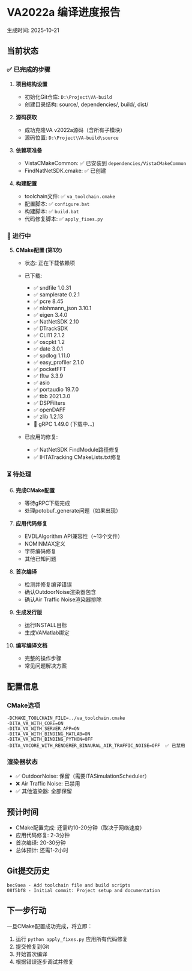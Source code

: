# VA2022a 编译进度报告

生成时间: 2025-10-21

## 当前状态

### ✅ 已完成的步骤

1. **项目结构设置**
   - 初始化Git仓库: `D:\Project\VA-build`
   - 创建目录结构: source/, dependencies/, build/, dist/

2. **源码获取**
   - 成功克隆VA v2022a源码（含所有子模块）
   - 源码位置: `D:\Project\VA-build\source`

3. **依赖项准备**
   - VistaCMakeCommon: ✅ 已安装到 `dependencies/VistaCMakeCommon`
   - FindNatNetSDK.cmake: ✅ 已创建

4. **构建配置**
   - toolchain文件: ✅ `va_toolchain.cmake`
   - 配置脚本: ✅ `configure.bat`
   - 构建脚本: ✅ `build.bat`
   - 代码修复脚本: ✅ `apply_fixes.py`

### 🔄 进行中

5. **CMake配置 (第1次)**
   - 状态: 正在下载依赖项
   - 已下载:
     - ✅ sndfile 1.0.31
     - ✅ samplerate 0.2.1
     - ✅ pcre 8.45
     - ✅ nlohmann_json 3.10.1
     - ✅ eigen 3.4.0
     - ✅ NatNetSDK 2.10
     - ✅ DTrackSDK
     - ✅ CLI11 2.1.2
     - ✅ oscpkt 1.2
     - ✅ date 3.0.1
     - ✅ spdlog 1.11.0
     - ✅ easy_profiler 2.1.0
     - ✅ pocketFFT
     - ✅ fftw 3.3.9
     - ✅ asio
     - ✅ portaudio 19.7.0
     - ✅ tbb 2021.3.0
     - ✅ DSPFilters
     - ✅ openDAFF
     - ✅ zlib 1.2.13
     - 🔄 gRPC 1.49.0 (下载中...)

   - 已应用的修复:
     - ✅ NatNetSDK FindModule路径修复
     - ✅ IHTATracking CMakeLists.txt修复

### ⏳ 待处理

6. **完成CMake配置**
   - 等待gRPC下载完成
   - 处理potobuf_generate问题（如果出现）

7. **应用代码修复**
   - EVDLAlgorithm API兼容性（~13个文件）
   - NOMINMAX定义
   - 字符编码修复
   - 其他已知问题

8. **首次编译**
   - 检测并修复编译错误
   - 确认OutdoorNoise渲染器包含
   - 确认Air Traffic Noise渲染器排除

9. **生成发行版**
   - 运行INSTALL目标
   - 生成VAMatlab绑定

10. **编写编译文档**
    - 完整的操作步骤
    - 常见问题解决方案

## 配置信息

### CMake选项
```
-DCMAKE_TOOLCHAIN_FILE=../va_toolchain.cmake
-DITA_VA_WITH_CORE=ON
-DITA_VA_WITH_SERVER_APP=ON
-DITA_VA_WITH_BINDING_MATLAB=ON
-DITA_VA_WITH_BINDING_PYTHON=OFF
-DITA_VACORE_WITH_RENDERER_BINAURAL_AIR_TRAFFIC_NOISE=OFF  ✅ 已禁用
```

### 渲染器状态
- ✅ OutdoorNoise: 保留（需要ITASimulationScheduler）
- ❌ Air Traffic Noise: 已禁用
- ✅ 其他渲染器: 全部保留

## 预计时间

- CMake配置完成: 还需约10-20分钟（取决于网络速度）
- 应用代码修复: 2-3分钟
- 首次编译: 20-30分钟
- 总体预计: 还需1-2小时

## Git提交历史

```
bec9aea - Add toolchain file and build scripts
08f5bf8 - Initial commit: Project setup and documentation
```

## 下一步行动

一旦CMake配置成功完成，将立即：
1. 运行 `python apply_fixes.py` 应用所有代码修复
2. 提交修复到Git
3. 开始首次编译
4. 根据错误逐步调试并修复
